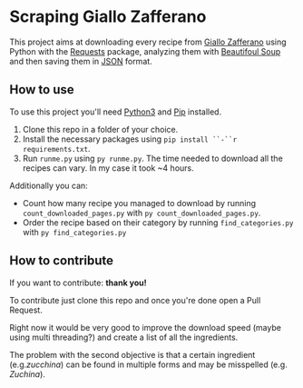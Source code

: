 # Scraping Giallo Zafferano

This project aims at downloading every recipe from [Giallo Zafferano](https://www.giallozafferano.it/) using Python with the [Requests](https://pypi.org/project/requests/) package, analyzing them with [Beautifoul Soup](https://pypi.org/project/beautifulsoup4/) and then saving them in [JSON](https://www.json.org/json-en.html) format.

## How to use

To use this project you'll need [Python3](https://www.python.org/) and [Pip](https://pypi.org/project/pip/) installed.

1. Clone this repo in a folder of your choice.
2. Install the necessary packages using ` pip install ``-``r requirements.txt `.
3. Run `runme.py` using `py runme.py`. The time needed to download all the recipes can vary. In my case it took ~4 hours.

Additionally you can:

- Count how many recipe you managed to download by running `count_downloaded_pages.py` with `py count_downloaded_pages.py`.
- Order the recipe based on their category by running `find_categories.py` with `py find_categories.py`

## How to contribute

If you want to contribute: **thank you!**

To contribute just clone this repo and once you're done open a Pull Request.

Right now it would be very good to improve the download speed (maybe using multi threading?) and create a list of all the ingredients.

The problem with the second objective is that a certain ingredient (e.g._zucchina_) can be found in multiple forms and may be misspelled (e.g. _Zuchina_).

